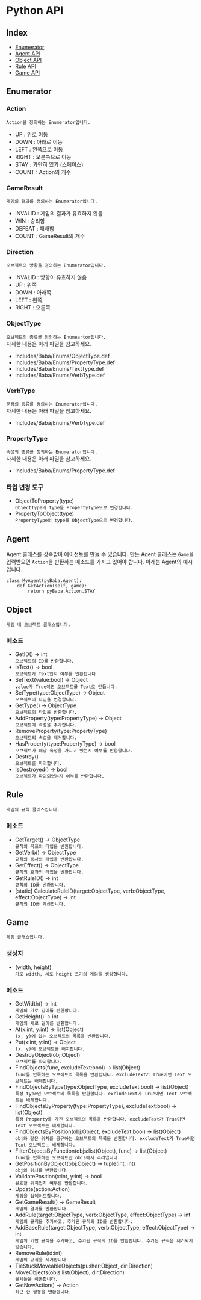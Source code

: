 # Python API
  
## Index
- [Enumerator](#Enumerator)
- [Agent API](#Agent)
- [Object API](#Object)
- [Rule API](#Rule)
- [Game API](#Game)

  
## Enumerator

### Action
```Action을 정의하는 Enumerator입니다.```
- UP : 위로 이동
- DOWN : 아래로 이동
- LEFT : 왼쪽으로 이동
- RIGHT : 오른쪽으로 이동
- STAY : 가만히 있기 (스페이스)
- COUNT : Action의 개수

### GameResult
```게임의 결과를 정의하는 Enumerator입니다.```
- INVALID : 게임의 결과가 유효하지 않음
- WIN : 승리함
- DEFEAT : 패배함
- COUNT : GameResult의 개수

### Direction
```오브젝트의 방향을 정의하는 Enumerator입니다.```
- INVALID : 방향이 유효하지 않음
- UP : 위쪽
- DOWN : 아래쪽
- LEFT : 왼쪽
- RIGHT : 오른쪽

### ObjectType
```오브젝트의 종류를 정의하는 Enumeartor입니다.```  
자세한 내용은 아래 파일을 참고하세요.
- Includes/Baba/Enums/ObjectType.def
- Includes/Baba/Enums/PropertyType.def
- Includes/Baba/Enums/TextType.def
- Includes/Baba/Enums/VerbType.def

### VerbType
```문장의 종류를 정의하는 Enumerator입니다.```  
자세한 내용은 아래 파일을 참고하세요.
- Includes/Baba/Enums/VerbType.def

### PropertyType
```속성의 종류를 정의하는 Enumerator입니다.```  
자세한 내용은 아래 파일을 참고하세요.
- Includes/Baba/Enums/PropertyType.def

### 타입 변경 도구
- ObjectToProperty(type)  
```ObjectType의 type를 PropertyType으로 변경합니다.```
- PropertyToObject(type)  
```PropertyType의 type를 ObjectType으로 변경합니다.```

  
## Agent
Agent 클래스를 상속받아 에이전트를 만들 수 있습니다. 만든 Agent 클래스는 `Game`을 입력받으면 `Action`을 반환하는 메소드를 가지고 있어야 합니다. 아래는 Agent의 예시입니다.

```
class MyAgent(pyBaba.Agent):
    def GetAction(self, game):
        return pyBaba.Action.STAY
```
  
## Object
```게임 내 오브젝트 클래스입니다.```
### 메소드
- GetID() -> int  
```오브젝트의 ID를 반환합니다.```
- IsText() -> bool  
```오브젝트가 Text인지 여부를 반환합니다.```
- SetText(value:bool) -> Object  
```value가 True이면 오브젝트를 Text로 만듭니다.```
- SetType(type:ObjectType) -> Object  
```오브젝트의 타입을 변경합니다.```
- GetType() -> ObjectType  
```오브젝트의 타입을 반환합니다.```
- AddProperty(type:PropertyType) -> Object  
```오브젝트에 속성을 추가합니다.```
- RemoveProperty(type:PropertyType)  
```오브젝트의 속성을 제거합니다.```
- HasProperty(type:PropertyType) -> bool  
```오브젝트가 해당 속성을 가지고 있는지 여부를 반환합니다.```
- Destroy()  
```오브젝트를 파괴합니다.```
- IsDestroyed() -> bool  
```오브젝트가 파괴되었는지 여부를 반환합니다.```
  
## Rule
```게임의 규칙 클래스입니다.```
### 메소드
- GetTarget() -> ObjectType  
```규칙의 목표의 타입을 반환합니다.```
- GetVerb() -> ObjectType  
```규칙의 동사의 타입을 반환합니다.```
- GetEffect() -> ObjectType  
```규칙의 효과의 타입을 반환합니다.```
- GetRuleID() -> int  
```규칙의 ID를 반환합니다.```
- [static] CalculateRuleID(target:ObjectType, verb:ObjectType, effect:ObjectType) -> int  
```규칙의 ID를 계산합니다.```
  
## Game
```게임 클래스입니다.```
### 생성자
- (width, height)  
```가로 width, 세로 height 크기의 게임을 생성합니다.```

### 메소드
- GetWidth() -> int  
```게임의 가로 길이를 반환합니다.```
- GetHeight() -> int  
```게임의 세로 길이를 반환합니다.```
- At(x:int, y:int) -> list(Object)  
```(x, y)에 있는 오브젝트의 목록을 반환합니다.```
- Put(x:int, y:int) -> Object  
```(x, y)에 오브젝트를 배치합니다.```
- DestroyObject(obj:Object)  
```오브젝트를 파괴합니다.```
- FindObjects(func, excludeText:bool) -> list(Object)  
```func를 만족하는 오브젝트의 목록을 반환합니다. excludeText가 True이면 Text 오브젝트는 배제합니다.```
- FindObjectsByType(type:ObjectType, excludeText:bool) -> list(Object)  
```특정 type인 오브젝트의 목록을 반환합니다. excludeText가 True이면 Text 오브젝트는 배제합니다.```
- FindObjectsByProperty(type:PropertyType), excludeText:bool) -> list(Object)  
```특정 Property를 가진 오브젝트의 목록을 반환합니다. excludeText가 True이면 Text 오브젝트는 배제합니다.```
- FindObjectsByPosition(obj:Object, excludeText:bool) -> list(Object)  
```obj와 같은 위치를 공유하는 오브젝트의 목록을 반환합니다. excludeText가 True이면 Text 오브젝트는 배제합니다.```
- FilterObjectsByFunction(objs:list(Object), func) -> list(Object)  
```func를 만족하는 오브젝트만 objs에서 추려냅니다.```
- GetPositionByObject(obj:Object) -> tuple(int, int)  
```obj의 위치를 반환합니다.```
- ValidatePosition(x:int, y:int) -> bool  
```유효한 위치인지 여부를 반환합니다.```
- Update(action:Action)  
```게임을 업데이트합니다.```
- GetGameResult() -> GameResult  
```게임의 결과를 반환합니다.```
- AddRule(target:ObjectType, verb:ObjectType, effect:ObjectType) -> int  
```게임의 규칙을 추가하고, 추가된 규칙의 ID를 반환합니다.```
- AddBaseRule(target:ObjectType, verb:ObjectType, effect:ObjectType) -> int  
```게임의 기반 규칙을 추가하고, 추가된 규칙의 ID를 반환합니다. 추가된 규칙은 제거되지 않습니다.```
- RemoveRule(id:int)  
```게임의 규칙을 제거합니다.```
- TieStuckMoveableObjects(pusher:Object, dir:Direction)  
- MoveObjects(objs:list(Object), dir:Direction)  
```물체들을 이동합니다.```
- GetNowAction() -> Action  
```최근 한 행동을 반환합니다.```